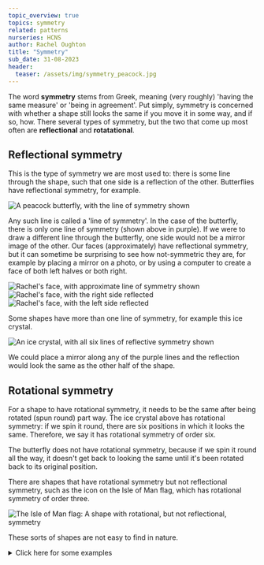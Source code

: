 ```yaml
---
topic_overview: true
topics: symmetry
related: patterns
nurseries: HCNS
author: Rachel Oughton
title: "Symmetry"
sub_date: 31-08-2023
header:
  teaser: /assets/img/symmetry_peacock.jpg
---
```

The word **symmetry** stems from Greek, meaning (very roughly) 'having the same measure' or 'being in agreement'. Put simply, symmetry is concerned with whether a shape still looks the same if you move it in some way, and if so, how. There several types of symmetry, but the two that come up most often are **reflectional** and **rotatational**.


## Reflectional symmetry 

This is the type of symmetry we are most used to: there is some line through the shape, such that one side is a reflection of the other. Butterflies have reflectional symmetry, for example.  

![A peacock butterfly, with the line of symmetry shown]({{site.baseurl}}/assets/img/symmetry_peacock.jpg "Peacock butterfly")

Any such line is called a 'line of symmetry'. In the case of the butterfly, there is only one line of symmetry (shown above in purple). If we were to draw a different line through the butterfly, one side would not be a mirror image of the other. Our faces (approximately) have reflectional symmetry, but it can sometime be surprising to see how not-symmetric they are, for example by placing a mirror on a photo, or by using a computer to create a face of both left halves or both right.

![Rachel's face, with approximate line of symmetry shown]({{site.baseurl}}/assets/img/RO_line.jpg "Face")
![Rachel's face, with the right side reflected]({{site.baseurl}}/assets/img/rho_right.png "Face with two right sides")
![Rachel's face, with the left side reflected]({{site.baseurl}}/assets/img/ro_left.png "Face with two left sides")

Some shapes have more than one line of symmetry, for example this ice crystal. 

![An ice crystal, with all six lines of reflective symmetry shown]({{site.baseurl}}/assets/img/symmetry_ice.jpg "Ice crystal")

We could place a mirror along any of the purple lines and the reflection would look the same as the other half of the shape.


## Rotational symmetry

For a shape to have rotational symmetry, it needs to be the same after being rotated (spun round) part way. The ice crystal above has rotational symmetry: if we spin it round, there are six positions in which it looks the same. Therefore, we say it has rotational symmetry of order six.

The butterfly does not have rotational symmetry, because if we spin it round all the way, it doesn't get back to looking the same until it's been rotated back to its original position.

There are shapes that have rotational symmetry but not reflectional symmetry, such as the icon on the Isle of Man flag, which has rotational symmetry of order three.

![The Isle of Man flag: A shape with rotational, but not reflectional, symmetry]({{site.baseurl}}/assets/img/isle_of_man.png "Isle of Man flag")

These sorts of shapes are not easy to find in nature.

<details>
<summary>Click here for some examples</summary>

One example of this is ...

Another example of this is ...

</details>
